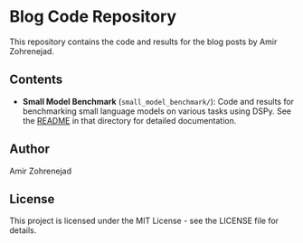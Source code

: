 # Blog Code Repository

This repository contains the code and results for the blog posts by Amir Zohrenejad.

## Contents

- **Small Model Benchmark** (`small_model_benchmark/`): Code and results for benchmarking small language models on various tasks using DSPy. See the [README](small_model_benchmark/README.md) in that directory for detailed documentation.

## Author

Amir Zohrenejad

## License

This project is licensed under the MIT License - see the LICENSE file for details. 
